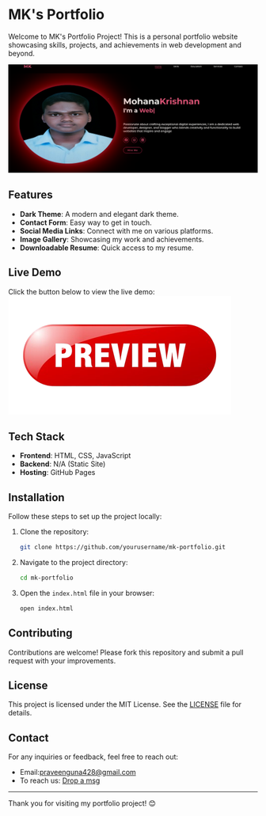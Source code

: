 # MK's Portfolio

Welcome to MK's Portfolio Project! This is a personal portfolio website showcasing skills, projects, and achievements in web development and beyond.

![Portfolio Preview](https://github.com/Praveenguna428/img-hub/blob/main/project%20review.png?raw=true) <!-- Replace with an actual screenshot -->

## Features
- **Dark Theme**: A modern and elegant dark theme.
- **Contact Form**: Easy way to get in touch.
- **Social Media Links**: Connect with me on various platforms.
- **Image Gallery**: Showcasing my work and achievements.
- **Downloadable Resume**: Quick access to my resume.

## Live Demo

Click the button below to view the live demo: 
[![View Live Demo](https://github.com/Praveenguna428/img-hub/blob/main/preview%20button%20.png?raw=true)](https://praveenguna428.github.io/Mk-s-portfolio-site/) <!-- Replace with your actual live demo link -->

## Tech Stack
- **Frontend**: HTML, CSS, JavaScript
- **Backend**: N/A (Static Site)
- **Hosting**: GitHub Pages

## Installation

Follow these steps to set up the project locally:

1. Clone the repository:
   ```bash
   git clone https://github.com/yourusername/mk-portfolio.git
   ```

2. Navigate to the project directory:
   ```bash
   cd mk-portfolio
   ```

3. Open the `index.html` file in your browser:
   ```bash
   open index.html
   ```

## Contributing

Contributions are welcome! Please fork this repository and submit a pull request with your improvements.

## License

This project is licensed under the MIT License. See the [LICENSE](LICENSE) file for details.

## Contact

For any inquiries or feedback, feel free to reach out:

- Email:praveenguna428@gmail.com
- To reach us: [Drop a msg](https://praveenguna428.github.io/contact-us-form/ ) <!-- Replace with your actual LinkedIn link -->

---

Thank you for visiting my portfolio project! 😊

